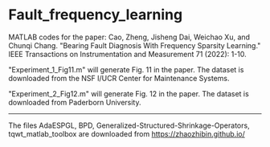 # Fault_frequency_learning
MATLAB codes for the paper: Cao, Zheng, Jisheng Dai, Weichao Xu, and Chunqi Chang. "Bearing Fault Diagnosis With Frequency Sparsity Learning." IEEE Transactions on Instrumentation and Measurement 71 (2022): 1-10.

"Experiment_1_Fig11.m" will generate Fig. 11 in the paper. The dataset is downloaded from the NSF I/UCR Center for Maintenance Systems.

"Experiment_2_Fig12.m" will generate Fig. 12 in the paper. The dataset is downloaded from Paderborn University.


----
The files AdaESPGL, BPD, Generalized-Structured-Shrinkage-Operators, tqwt_matlab_toolbox are downloaded from https://zhaozhibin.github.io/
